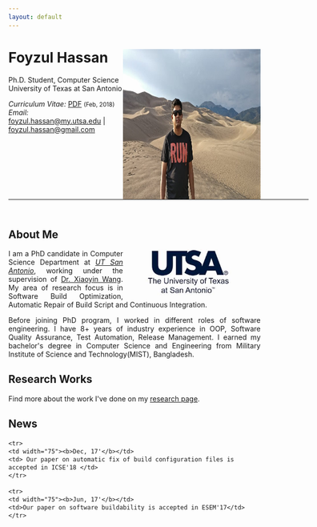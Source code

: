 ```yaml
---
layout: default
---
```


# Foyzul Hassan  <a href="/images/foyzul.jpg" target="_blank"><img src="images/foyzul.jpg" alt="Foyzul Hassan" style="width:275px;height:300px;" align="right"></a>
Ph.D. Student, Computer Science <br>
University of Texas at San Antonio <br>

<em>Curriculum Vitae: </em><a href="/files/Foyzul_Hassan_CV.pdf" target="_blank">PDF</a>  <small>(Feb, 2018)</small> <br>
<em>Email: </em><a href="mailto:foyzul.hassan@my.utsa.edu">foyzul.hassan@my.utsa.edu</a> | <a href="mailto:foyzul.hassan@gmail.com">foyzul.hassan@gmail.com</a> <br>

<hr width="600px">

<hr style="height:10pt; visibility:hidden;" />

## About Me
<a href="http://www.utsa.edu/" target="_blank"><img src="images/UTSA.jpg" alt="UTSA" style="width:275px;" align="right"></a>


<p align="justify" style="max-width:600px">
I am a PhD candidate in Computer Science Department at <em><a class="tosu" href="http://www.utsa.edu/" target="_blank">UT San Antonio</a></em>, working under the supervision of <a href="http://www.cs.utsa.edu/~xwang/" target="_blank">Dr. Xiaoyin Wang</a>. My area of research focus is in Software Build Optimization, Automatic Repair of Build Script and Continuous Integration.</p>

<p align="justify" style="max-width:600px">
Before joining PhD program, I worked in different roles of software engineering. I have 8+ years of industry experience in OOP, Software Quality Assurance, Test Automation, Release Management. I earned my bachelor's degree in Computer Science and Engineering from Military Institute of Science and Technology(MIST), Bangladesh. </p>

## Research Works
<p align="justify" style="max-width:600px">
Find more about the work I've done on my  <a href="/research/" target="_blank">research page</a>.
</p>
<!-- <center> <em><a class="tosu"> Scroll down for news! </a></em></center> -->

## News

<table style="white-space: nowrap;">

	<tr>
	<td width="75"><b>Dec, 17'</b></td>
	<td> Our paper on automatic fix of build configuration files is accepted in ICSE'18 </td>
	</tr>
	
	<tr>
	<td width="75"><b>Jun, 17'</b></td>
	<td>Our paper on software buildability is accepted in ESEM'17</td>
	</tr>

</table>